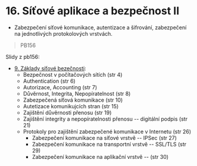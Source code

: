 # 16. Síťové aplikace a bezpečnost II

- Zabezpečení síťové komunikace, autentizace a šifrování, zabezpečení na jednotlivých protokolových vrstvách.

> PB156

Slidy z pb156:
- [9. Základy síťové bezečnosti](https://is.muni.cz/el/1433/jaro2017/PB156/um/lecture9.pdf):
	- Bezpečnost v počítačových sítích (str 4)
	- Authentication (str 6)
	- Autorizace, Accounting (str 7)
	- Důvěrnost, Integrita, Nepopíratelnost (str 8)
	- Zabezpečená síťová komunikace (str 10)
	- Autetizace komunikujcích stran (str 15)
	- Zajištění důvěrnosti přenosu (str 19)
	- Zajištění integrity a nepopíratelnosti přenosu -- digitální podpis (str 21)
	- Protokoly pro zajištění zabezpečené komunikace v Internetu (str 26)
		- Zabezpečení komunikace na síťové vrstvě -- IPSec (str 27)
		- Zabezpečení komunikace na transportní vrstvě -- SSL/TLS (str 29)
		- Zabezpečení komunikace na aplikační vrstvě  -- (str 30)